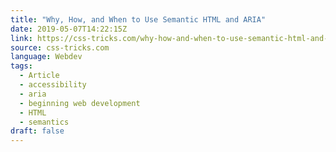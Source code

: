 ```yaml
---
title: "Why, How, and When to Use Semantic HTML and ARIA"
date: 2019-05-07T14:22:15Z
link: https://css-tricks.com/why-how-and-when-to-use-semantic-html-and-aria/?utm_medium=RSS&utm_source=news.12bit.vn
source: css-tricks.com
language: Webdev
tags:
  - Article
  - accessibility
  - aria
  - beginning web development
  - HTML
  - semantics
draft: false
---
```

